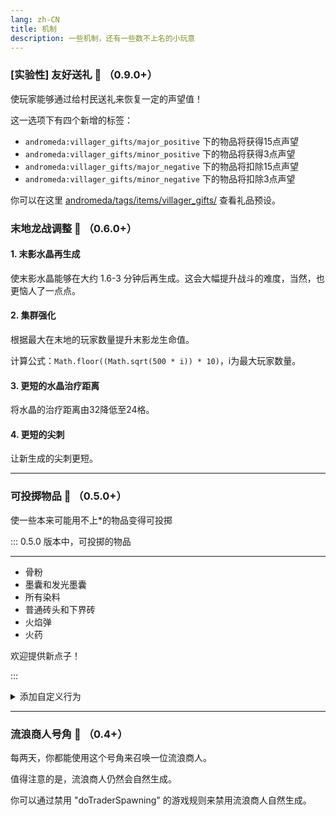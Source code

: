 ```yaml
---
lang: zh-CN
title: 机制
description: 一些机制，还有一些数不上名的小玩意
---
```


### [实验性] 友好送礼 🎁 （0.9.0+）

使玩家能够通过给村民送礼来恢复一定的声望值！

这一选项下有四个新增的标签：
* `andromeda:villager_gifts/major_positive` 下的物品将获得15点声望
* `andromeda:villager_gifts/minor_positive` 下的物品将获得3点声望
* `andromeda:villager_gifts/major_negative` 下的物品将扣除15点声望
* `andromeda:villager_gifts/minor_negative` 下的物品将扣除3点声望

你可以在这里 [andromeda/tags/items/villager_gifts/](https://github.com/melontini/andromeda/tree/1.19-fabric/src/main/resources/data/andromeda/tags/items/villager_gifts) 查看礼品预设。

### 末地龙战调整 🐉 （0.6.0+）

#### 1. 末影水晶再生成

使末影水晶能够在大约 1.6-3 分钟后再生成。这会大幅提升战斗的难度，当然，也更恼人了一点点。

#### 2. 集群强化

根据最大在末地的玩家数量提升末影龙生命值。

计算公式：`Math.floor((Math.sqrt(500 * i)) * 10)`，i为最大玩家数量。

#### 3. 更短的水晶治疗距离

将水晶的治疗距离由32降低至24格。

#### 4. 更短的尖刺

让新生成的尖刺更短。

***
### 可投掷物品 🥏 （0.5.0+）

使一些本来可能用不上*的物品变得可投掷

::: 0.5.0 版本中，可投掷的物品

***

* 骨粉
* 墨囊和发光墨囊
* 所有染料
* 普通砖头和下界砖
* 火焰弹
* 火药

欢迎提供新点子！

:::


<details>
  <summary>添加自定义行为</summary>

***

目前有两种增加自定义行为的方法：数据包和 KubeJS

数据包：

::: 展开…
与 KubeJS 不同，数据包有诸多限制，并且只能执行命令与生成彩色粒子（比如墨囊和发光墨囊）。

所有自定义行为需要和 `recipes`, `tags`, `loot_tables` 一块，放置在数据包的 `am_item_throw_behavior` 文件夹下。自定义行为的具体文件名可以任意取定。

例子：

```json
{
  "item_id": "minecraft:nether_star",
  "on_block_hit": {
    "hit_block_commands": [
      "setblock ~ ~ ~ stone"
    ]
  },
  "on_entity_hit": {
    "hit_entity_commands": [
      "kill @s"
    ]
  },
  "on_any_hit": {
    "item_commands": [
      "/summon lightning_bolt ~ ~ ~"
    ]
  },
  "complement": false,
  "spawn_colored_particles": true,
  "particle_colors": {
    "red": 255,
    "green": 255,
    "blue": 255
  }
}
```
> 这段代码的意思是，当这个物品击中了方块，会在其接触面放置一块石头；当这个物品击中了实体，会直接杀死之；当这个物品击中了任意东西，都会在击中处生成一道闪电以及白色的粒子效果。

如你所见，语法很简单。

`item_id` 可以是一个物品，也可以是一长串的物品 ID。

一共有 4 种和事件以及 5 种命令执行源：

执行源：

1. `item_commands` 由被投掷物品在消失前的一瞬间执行。
2. `user_commands` 由物品的投掷者执行。
3. `server_commands` 从服务端执行。顺带一提，这个不太实用。
4. `hit_entity_commands` 只在 `on_entity_hit` 事件中有效。由被丢中的实体执行。
5. `hit_block_commands` 只在 `on_block_hit` 事件中有效。从服务端，在方块的位置上执行。

事件：

1. `on_entity_hit` 当投掷物击中实体时。这一事件只支持 hit_entity_commands。
2. `on_block_hit` 当投掷物击中方块时。
3. `on_miss` 当投掷物错过目标时。
4. `on_any_hit` 包含以上所有情况。永远会在上述事件执行后执行。

这其实也是命令执行的方式。

其他选项：

`override_vanilla`：若为 true，阻止执行**所有**原版的行为。因为这会导致方块无法被放置，它永远不应该被用到方块类物品上。

`complement`：若为 false，自定义的行为将覆盖它原本的行为，若为 true，则将在它执行完原本的行为前执行自定义行为。

`cooldown`：为物品设置自定义的冷却时间。

`spawn_item_particles`：若为 true，生成物品被破坏的粒子效果。

`spawn_colored_particles`：若为 true，将生成彩色的粒子，也就是染料和墨囊的同款效果。

`particle_colors`：RGB格式，粒子效果的颜色。
:::

KubeJS：

::: 展开…

你可以通过 KubeJS 中的 reflection 实现自定义行为

例子：

在 KJS 6 下运行

```javascript
const ItemBehaviorManager = Java.loadClass("me.melontini.tweaks.util.ItemBehaviorManager") 
const ItemBehaviorAdder = Java.loadClass("me.melontini.tweaks.util.ItemBehaviorAdder") //你可以取一个更好的名字

StartupEvents.postInit(event => {
	ItemBehaviorManager.addBehavior(Item.of("cobblestone") , (stack, flyingItemEntity, world, user, hitResult) => {
             if (!world.isClientSide()) {//让几乎所有东西在非客户端上执行
                //做点啥
		ItemBehaviorAdder.sendParticlePacketInt(flyingItemEntity, flyingItemEntity.position(), stack, true, 255, 255, 255)
	     }
	})
        // 你也可以在主体中添加
	ItemBehaviorManager.addBehavior((stack, flyingItemEntity, world, user, hitResult) => {
             if (!world.isClientSide()) {//让几乎所有东西在非客户端上执行
                //做点啥
		ItemBehaviorAdder.sendParticlePacketInt(flyingItemEntity, flyingItemEntity.position(), stack, true, 255, 255, 255)
	     }
	}, Item.of("cobblestone"), Item.of("tuff"), Item.of("dripstone_block"))
        // 自定义冷却
	ItemBehaviorManager.addCustomCooldown(Item.of("cobblestone"), 0);
	ItemBehaviorManager.replaceCustomCooldown(Item.of("cobblestone"), 5);
        // 只触发自定义行为
        ItemBehaviorManager.overrideVanilla(Item.of("cobblestone"));
})
```

:::

</details>

***
### 流浪商人号角 🐐 （0.4+）

每两天，你都能使用这个号角来召唤一位流浪商人。

值得注意的是，流浪商人仍然会自然生成。

你可以通过禁用 \"doTraderSpawning\" 的游戏规则来禁用流浪商人自然生成。


